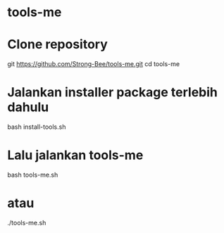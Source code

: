 # tools-me
# Clone repository
git https://github.com/Strong-Bee/tools-me.git
cd tools-me

# Jalankan installer package terlebih dahulu
bash install-tools.sh

# Lalu jalankan tools-me
bash tools-me.sh
# atau
./tools-me.sh
